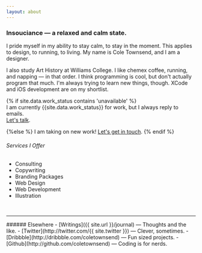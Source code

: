 ```yaml
---
layout: about
---
```


### Insouciance — a relaxed and calm state.
I pride myself in my ability to stay calm, to stay in the moment. This applies to design, to running, to living. My name is Cole Townsend, and I am a designer.

I  also study Art History at Williams College. I like chemex coffee, running, and napping — in that order. I think programming is cool, but don't actually program that much. I'm always trying to learn new things, though. XCode and iOS development are on my shortlist.

{% if site.data.work_status contains 'unavailable' %}  
I am currently {{site.data.work_status}} for work, but I always reply to emails. <br> <a href="&#109;&#97;&#105;&#108;&#116;&#111;&#58;%63%6F%6C%65%40%74%77%6E%73%6E%64%2E%63%6F">Let's talk</a>.

{%else %} 
I am taking on new work! <a href="&#109;&#97;&#105;&#108;&#116;&#111;&#58;%63%6F%6C%65%40%74%77%6E%73%6E%64%2E%63%6F">Let's get in touch</a>.
{% endif %}

###### Services I Offer
- Consulting
- Copywriting
- Branding Packages
- Web Design
- Web Development
- Illustration


<br>
<hr>
###### Elsewhere
- [Writings]({{ site.url }}/journal) — Thoughts and the like.
- [Twitter](http://twitter.com/{{ site.twitter }}) — Clever, sometimes.
- [Dribbble](http://dribbble.com/coletownsend) — Fun sized projects.
- [Github](http://github.com/coletownsend) — Coding is for nerds.
